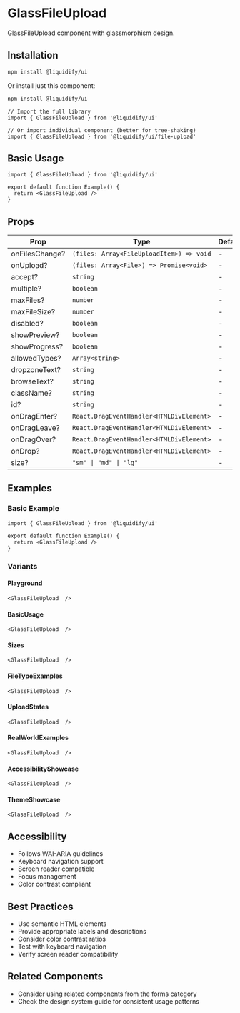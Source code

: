# GlassFileUpload

GlassFileUpload component with glassmorphism design.

## Installation

```bash
npm install @liquidify/ui
```

Or install just this component:

```bash
npm install @liquidify/ui
```

```tsx
// Import the full library
import { GlassFileUpload } from '@liquidify/ui'

// Or import individual component (better for tree-shaking)
import { GlassFileUpload } from '@liquidify/ui/file-upload'
```

## Basic Usage

```tsx
import { GlassFileUpload } from '@liquidify/ui'

export default function Example() {
  return <GlassFileUpload />
}
```

## Props

| Prop | Type | Default | Description |
|------|------|---------|-------------|
| onFilesChange? | `(files: Array<FileUploadItem>) => void` | - | - |
| onUpload? | `(files: Array<File>) => Promise<void>` | - | - |
| accept? | `string` | - | - |
| multiple? | `boolean` | - | - |
| maxFiles? | `number` | - | - |
| maxFileSize? | `number` | - | - |
| disabled? | `boolean` | - | - |
| showPreview? | `boolean` | - | - |
| showProgress? | `boolean` | - | - |
| allowedTypes? | `Array<string>` | - | - |
| dropzoneText? | `string` | - | - |
| browseText? | `string` | - | - |
| className? | `string` | - | - |
| id? | `string` | - | - |
| onDragEnter? | `React.DragEventHandler<HTMLDivElement>` | - | - |
| onDragLeave? | `React.DragEventHandler<HTMLDivElement>` | - | - |
| onDragOver? | `React.DragEventHandler<HTMLDivElement>` | - | - |
| onDrop? | `React.DragEventHandler<HTMLDivElement>` | - | - |
| size? | `"sm" \| "md" \| "lg"` | - | - |


## Examples

### Basic Example

```tsx
import { GlassFileUpload } from '@liquidify/ui'

export default function Example() {
  return <GlassFileUpload />
}
```

### Variants

#### Playground

```tsx
<GlassFileUpload  />
```

#### BasicUsage

```tsx
<GlassFileUpload  />
```

#### Sizes

```tsx
<GlassFileUpload  />
```

#### FileTypeExamples

```tsx
<GlassFileUpload  />
```

#### UploadStates

```tsx
<GlassFileUpload  />
```

#### RealWorldExamples

```tsx
<GlassFileUpload  />
```

#### AccessibilityShowcase

```tsx
<GlassFileUpload  />
```

#### ThemeShowcase

```tsx
<GlassFileUpload  />
```



## Accessibility

- Follows WAI-ARIA guidelines
- Keyboard navigation support
- Screen reader compatible
- Focus management
- Color contrast compliant

## Best Practices

- Use semantic HTML elements
- Provide appropriate labels and descriptions
- Consider color contrast ratios
- Test with keyboard navigation
- Verify screen reader compatibility

## Related Components

- Consider using related components from the forms category
- Check the design system guide for consistent usage patterns
